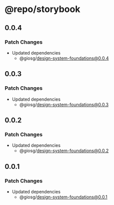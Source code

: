 # @repo/storybook

## 0.0.4

### Patch Changes

- Updated dependencies
  - @giosg/design-system-foundations@0.0.4

## 0.0.3

### Patch Changes

- Updated dependencies
  - @giosg/design-system-foundations@0.0.3

## 0.0.2

### Patch Changes

- Updated dependencies
  - @giosg/design-system-foundations@0.0.2

## 0.0.1

### Patch Changes

- Updated dependencies
  - @giosg/design-system-foundations@0.0.1
